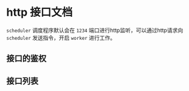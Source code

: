 # http 接口文档

`scheduler` 调度程序默认会在 `1234` 端口进行http监听，可以通过http请求向 `scheduler` 发送指令，开启 `worker` 进行工作。

## 接口的鉴权


## 接口列表